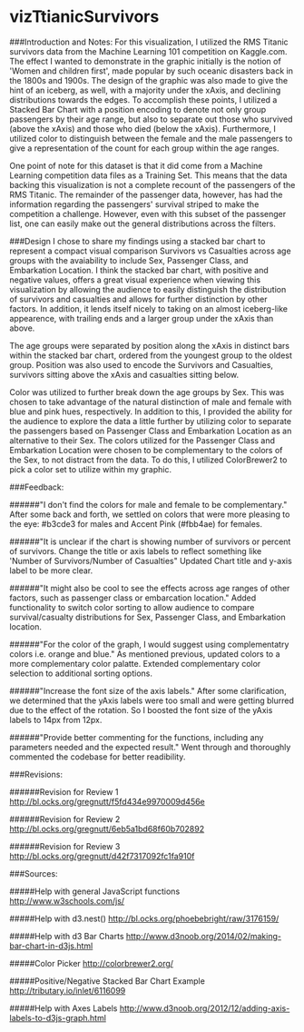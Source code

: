 # vizTtianicSurvivors


###Introduction and Notes:
For this visualization, I utilized the RMS Titanic survivors data from the Machine Learning 101 competition on Kaggle.com.  The effect I wanted to demonstrate in the graphic initially is the notion of 'Women and children first', made popular by such oceanic disasters back in the 1800s and 1900s.  The design of the graphic was also made to give the hint of an iceberg, as well, with a majority under the xAxis, and declining distributions towards the edges.  To accomplish these points, I utilized a Stacked Bar Chart with a position encoding to denote not only group passengers by their age range, but also to separate out those who survived (above the xAxis) and those who died (below the xAxis).  Furthermore, I utilized color to distinguish between the female and the male passengers to give a representation of the count for each group within the age ranges.

One point of note for this dataset is that it did come from a Machine Learning competition data files as a Training Set.  This means that the data backing this visualization is not a complete recount of the passengers of the RMS Titanic.  The remainder of the passenger data, however, has had the information regarding the passengers' survival striped to make the competition a challenge.  However, even with this subset of the passenger list, one can easily make out the general distributions across the filters.

###Design
I chose to share my findings using a stacked bar chart to represent a compact visual comparison Survivors vs Casualties across age groups with the avaiability to include Sex, Passenger Class, and Embarkation Location.  I think the stacked bar chart, with positive and negative values, offers a great visual experience when viewing this visualization by allowing the audience to easily distinguish the distribution of survivors and casualties and allows for further distinction by other factors.  In addition, it lends itself nicely to taking on an almost iceberg-like appearence, with trailing ends and a larger group under the xAxis than above.

The age groups were separated by position along the xAxis in distinct bars within the stacked bar chart, ordered from the youngest group to the oldest group.  Position was also used to encode the Survivors and Casualties, survivors sitting above the xAxis and casualties sitting below.

Color was utilized to further break down the age groups by Sex.  This was chosen to take advantage of the natural distinction of male and female with blue and pink hues, respectively.  In addition to this, I provided the ability for the audience to explore the data a little further by utilizing color to separate the passengers based on Passenger Class and Embarkation Location as an alternative to their Sex.  The colors utilized for the Passenger Class and Embarkation Location were chosen to be complementary to the colors of the Sex, to not distract from the data.  To do this, I utilized ColorBrewer2 to pick a color set to utilize within my graphic.

###Feedback:

######"I don't find the colors for male and female to be complementary."
After some back and forth, we settled on colors that were more pleasing to the eye: #b3cde3 for males and Accent Pink (#fbb4ae) for females.

######"It is unclear if the chart is showing number of survivors or percent of survivors.  Change the title or axis labels to reflect something like 'Number of Survivors/Number of Casualties"
Updated Chart title and y-axis label to be more clear.

######"It might also be cool to see the effects across age ranges of other factors, such as passenger class or embarcation location."
Added functionality to switch color sorting to allow audience to compare survival/casualty distributions for Sex, Passenger Class, and Embarkation location.

######"For the color of the graph, I would suggest using complementatry colors i.e. orange and blue."
As mentioned previous, updated colors to a more complementary color palatte.  Extended complementary color selection to additional sorting options.

######"Increase the font size of the axis labels."
After some clarification, we determined that the yAxis labels were too small and were getting blurred due to the effect of the rotation.  So I boosted the font size of the yAxis labels to 14px from 12px.

######"Provide better commenting for the functions, including any parameters needed and the expected result."
Went through and thoroughly commented the codebase for better readibility.

###Revisions:

######Revision for Review 1
http://bl.ocks.org/gregnutt/f5fd434e9970009d456e

######Revision for Review 2
http://bl.ocks.org/gregnutt/6eb5a1bd68f60b702892

######Revision for Review 3
http://bl.ocks.org/gregnutt/d42f7317092fc1fa910f

###Sources:

#####Help with general JavaScript functions
http://www.w3schools.com/js/

#####Help with d3.nest()
http://bl.ocks.org/phoebebright/raw/3176159/

#####Help with d3 Bar Charts
http://www.d3noob.org/2014/02/making-bar-chart-in-d3js.html

#####Color Picker
http://colorbrewer2.org/

#####Positive/Negative Stacked Bar Chart Example
http://tributary.io/inlet/6116099

#####Help with Axes Labels
http://www.d3noob.org/2012/12/adding-axis-labels-to-d3js-graph.html


